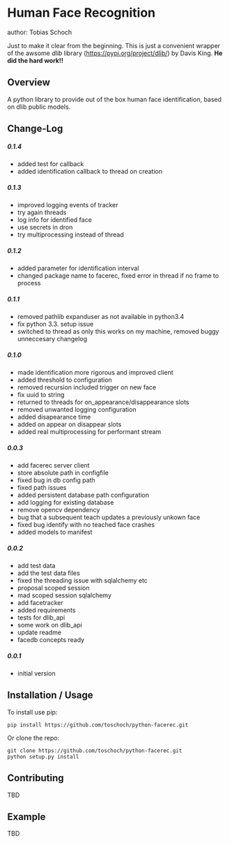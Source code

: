 Human Face Recognition
===============================
author: Tobias Schoch

Just to make it clear from the beginning. This is just a convenient wrapper of the awsome _dlib_
library (<https://pypi.org/project/dlib/>) by Davis King. **He did the hard work!!**

Overview
--------

A python library to provide out of the box human face identification, based on dlib public models.


Change-Log
----------
##### 0.1.4
* added test for callback
* added identification callback to thread on creation

##### 0.1.3
* improved logging events of tracker
* try again threads
* log info for identified face
* use secrets in dron
* try multiprocessing instead of thread

##### 0.1.2
* added parameter for identification interval
* changed package name to facerec, fixed error in thread if no frame to process

##### 0.1.1
* removed pathlib expanduser as not available in python3.4
* fix python 3.3. setup issue
* switched to thread as only this works on my machine, removed buggy unneccesary changelog

##### 0.1.0
* made identification more rigorous and improved client
* added threshold to configuration
* removed recursion included trigger on new face
* fix uuid to string
* returned to threads for on_appearance/disappearance slots
* removed unwanted logging configuration
* added disapearance time
* added on appear on disappear slots
* added real multiprocessing for performant stream

##### 0.0.3
* add facerec server client
* store absolute path in configfile
* fixed bug in db config path
* fixed path issues
* added persistent database path configuration
* add logging for existing database
* remove opencv dependency
* bug that a subsequent teach updates a previously unkown face
* fixed bug identify with no teached face crashes
* added models to manifest

##### 0.0.2
* add test data
* add the test data files
* fixed the threading issue with sqlalchemy etc
* proposal scoped session
* mad scoped session sqlalchemy
* add facetracker
* added requirements
* tests for dlib_api
* some work on dlib_api
* update readme
* facedb concepts ready

##### 0.0.1
* initial version


Installation / Usage
--------------------

To install use pip:

    pip install https://github.com/toschoch/python-facerec.git


Or clone the repo:

    git clone https://github.com/toschoch/python-facerec.git
    python setup.py install
    
Contributing
------------

TBD

Example
-------

TBD